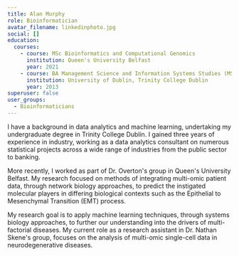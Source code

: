 ```yaml
---
title: Alan Murphy
role: Bioinformatician
avatar_filename: linkedinphoto.jpg
social: []
education:
  courses:
    - course: MSc Bioinformatics and Computational Genomics
      institution: Queen's University Belfast
      year: 2021
    - course: BA Management Science and Information Systems Studies (MSISS)
      institution: University of Dublin, Trinity College Dublin
      year: 2013
superuser: false
user_groups:
  - Bioinformaticians
---
```

I have a background in data analytics and machine learning, undertaking my undergraduate degree in Trinity College Dublin. I gained three years of experience in industry, working as a data analytics consultant on numerous statistical projects across a wide range of industries from the public sector to banking.

More recently, I worked as part of Dr. Overton's group in Queen's University Belfast. My research focused on methods of integrating multi-omic patient data, through network biology approaches, to predict the instigated molecular players in differing biological contexts such as the Epithelial to Mesenchymal Transition (EMT) process. 

My research goal is to apply machine learning techniques, through systems biology approaches, to further our understanding into the drivers of multi-factorial diseases. My current role as a research assistant in Dr. Nathan Skene's group, focuses on the analysis of multi-omic single-cell data in neurodegenerative diseases.
